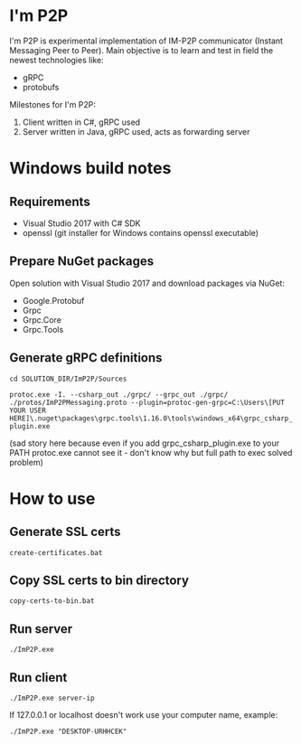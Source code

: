 # I'm P2P

I'm P2P is experimental implementation of IM-P2P communicator (Instant Messaging Peer to Peer). 
Main objective is to learn and test in field the newest technologies like:
- gRPC
- protobufs

Milestones for I'm P2P:
1. Client written in C#, gRPC used
2. Server written in Java, gRPC used, acts as forwarding server

# Windows build notes

## Requirements
- Visual Studio 2017 with C# SDK
- openssl (git installer for Windows contains openssl executable)

## Prepare NuGet packages
Open solution with Visual Studio 2017 and download packages via NuGet:
- Google.Protobuf
- Grpc
- Grpc.Core
- Grpc.Tools

## Generate gRPC definitions
``cd SOLUTION_DIR/ImP2P/Sources``

``protoc.exe -I. --csharp_out ./grpc/ --grpc_out ./grpc/ ./protos/ImP2PMessaging.proto --plugin=protoc-gen-grpc=C:\Users\[PUT YOUR USER HERE]\.nuget\packages\grpc.tools\1.16.0\tools\windows_x64\grpc_csharp_plugin.exe``

(sad story here because even if you add grpc_csharp_plugin.exe to your PATH protoc.exe cannot see it - don't know why but full path to exec solved problem)

# How to use

## Generate SSL certs
``create-certificates.bat``

## Copy SSL certs to bin directory
``copy-certs-to-bin.bat``

## Run server
``./ImP2P.exe``

## Run client 
``./ImP2P.exe server-ip``

If 127.0.0.1 or localhost doesn't work use your computer name, example:

``./ImP2P.exe "DESKTOP-URHHCEK"``
